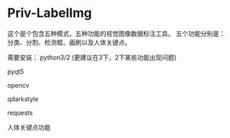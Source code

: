 # Priv-LabelImg
这个是个包含五种模式，五种功能的视觉图像数据标注工具。
五个功能分别是：分类、分割、检测框、画刷以及人体关键点。

需要安装：
python3/2 (更建议在3下，2下某些功能出现问题)

pyqt5

opencv

qdarkstyle

requests

人体关键点功能


